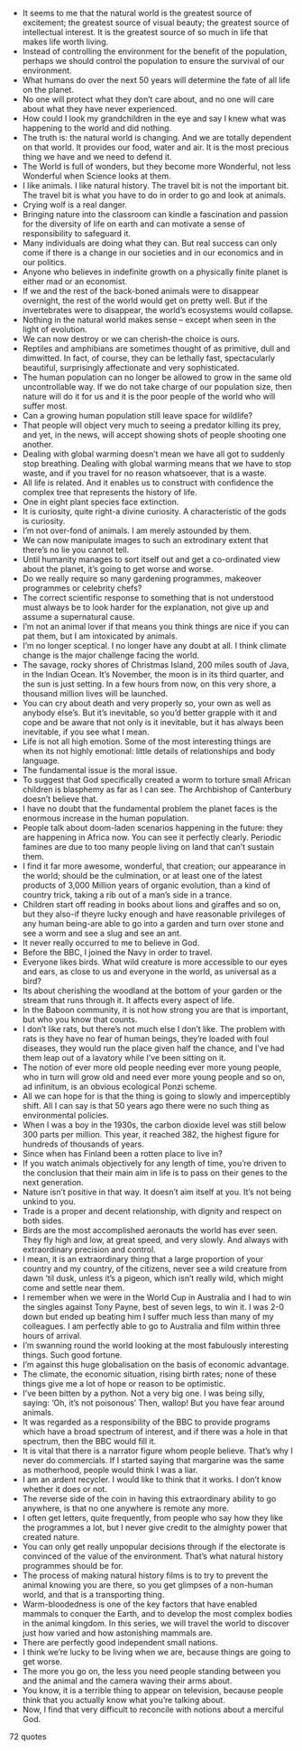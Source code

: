  - It seems to me that the natural world is the greatest source of excitement; the greatest source of visual beauty; the greatest source of intellectual interest. It is the greatest source of so much in life that makes life worth living.
 - Instead of controlling the environment for the benefit of the population, perhaps we should control the population to ensure the survival of our environment.
 - What humans do over the next 50 years will determine the fate of all life on the planet.
 - No one will protect what they don’t care about, and no one will care about what they have never experienced.
 - How could I look my grandchildren in the eye and say I knew what was happening to the world and did nothing.
 - The truth is: the natural world is changing. And we are totally dependent on that world. It provides our food, water and air. It is the most precious thing we have and we need to defend it.
 - The World is full of wonders, but they become more Wonderful, not less Wonderful when Science looks at them.
 - I like animals. I like natural history. The travel bit is not the important bit. The travel bit is what you have to do in order to go and look at animals.
 - Crying wolf is a real danger.
 - Bringing nature into the classroom can kindle a fascination and passion for the diversity of life on earth and can motivate a sense of responsibility to safeguard it.
 - Many individuals are doing what they can. But real success can only come if there is a change in our societies and in our economics and in our politics.
 - Anyone who believes in indefinite growth on a physically finite planet is either mad or an economist.
 - If we and the rest of the back-boned animals were to disappear overnight, the rest of the world would get on pretty well. But if the invertebrates were to disappear, the world’s ecosystems would collapse.
 - Nothing in the natural world makes sense – except when seen in the light of evolution.
 - We can now destroy or we can cherish-the choice is ours.
 - Reptiles and amphibians are sometimes thought of as primitive, dull and dimwitted. In fact, of course, they can be lethally fast, spectacularly beautiful, surprisingly affectionate and very sophisticated.
 - The human population can no longer be allowed to grow in the same old uncontrollable way. If we do not take charge of our population size, then nature will do it for us and it is the poor people of the world who will suffer most.
 - Can a growing human population still leave space for wildlife?
 - That people will object very much to seeing a predator killing its prey, and yet, in the news, will accept showing shots of people shooting one another.
 - Dealing with global warming doesn’t mean we have all got to suddenly stop breathing. Dealing with global warming means that we have to stop waste, and if you travel for no reason whatsoever, that is a waste.
 - All life is related. And it enables us to construct with confidence the complex tree that represents the history of life.
 - One in eight plant species face extinction.
 - It is curiosity, quite right-a divine curiosity. A characteristic of the gods is curiosity.
 - I’m not over-fond of animals. I am merely astounded by them.
 - We can now manipulate images to such an extrodinary extent that there’s no lie you cannot tell.
 - Until humanity manages to sort itself out and get a co-ordinated view about the planet, it’s going to get worse and worse.
 - Do we really require so many gardening programmes, makeover programmes or celebrity chefs?
 - The correct scientific response to something that is not understood must always be to look harder for the explanation, not give up and assume a supernatural cause.
 - I’m not an animal lover if that means you think things are nice if you can pat them, but I am intoxicated by animals.
 - I’m no longer sceptical. I no longer have any doubt at all. I think climate change is the major challenge facing the world.
 - The savage, rocky shores of Christmas Island, 200 miles south of Java, in the Indian Ocean. It’s November, the moon is in its third quarter, and the sun is just setting. In a few hours from now, on this very shore, a thousand million lives will be launched.
 - You can cry about death and very properly so, your own as well as anybody else’s. But it’s inevitable, so you’d better grapple with it and cope and be aware that not only is it inevitable, but it has always been inevitable, if you see what I mean.
 - Life is not all high emotion. Some of the most interesting things are when its not highly emotional: little details of relationships and body language.
 - The fundamental issue is the moral issue.
 - To suggest that God specifically created a worm to torture small African children is blasphemy as far as I can see. The Archbishop of Canterbury doesn’t believe that.
 - I have no doubt that the fundamental problem the planet faces is the enormous increase in the human population.
 - People talk about doom-laden scenarios happening in the future: they are happening in Africa now. You can see it perfectly clearly. Periodic famines are due to too many people living on land that can’t sustain them.
 - I find it far more awesome, wonderful, that creation; our appearance in the world; should be the culmination, or at least one of the latest products of 3,000 Million years of organic evolution, than a kind of country trick, taking a rib out of a man’s side in a trance.
 - Children start off reading in books about lions and giraffes and so on, but they also-if theyre lucky enough and have reasonable privileges of any human being-are able to go into a garden and turn over stone and see a worm and see a slug and see an ant.
 - It never really occurred to me to believe in God.
 - Before the BBC, I joined the Navy in order to travel.
 - Everyone likes birds. What wild creature is more accessible to our eyes and ears, as close to us and everyone in the world, as universal as a bird?
 - Its about cherishing the woodland at the bottom of your garden or the stream that runs through it. It affects every aspect of life.
 - In the Baboon community, it is not how strong you are that is important, but who you know that counts.
 - I don’t like rats, but there’s not much else I don’t like. The problem with rats is they have no fear of human beings, they’re loaded with foul diseases, they would run the place given half the chance, and I’ve had them leap out of a lavatory while I’ve been sitting on it.
 - The notion of ever more old people needing ever more young people, who in turn will grow old and need ever more young people and so on, ad infinitum, is an obvious ecological Ponzi scheme.
 - All we can hope for is that the thing is going to slowly and imperceptibly shift. All I can say is that 50 years ago there were no such thing as environmental policies.
 - When I was a boy in the 1930s, the carbon dioxide level was still below 300 parts per million. This year, it reached 382, the highest figure for hundreds of thousands of years.
 - Since when has Finland been a rotten place to live in?
 - If you watch animals objectively for any length of time, you’re driven to the conclusion that their main aim in life is to pass on their genes to the next generation.
 - Nature isn’t positive in that way. It doesn’t aim itself at you. It’s not being unkind to you.
 - Trade is a proper and decent relationship, with dignity and respect on both sides.
 - Birds are the most accomplished aeronauts the world has ever seen. They fly high and low, at great speed, and very slowly. And always with extraordinary precision and control.
 - I mean, it is an extraordinary thing that a large proportion of your country and my country, of the citizens, never see a wild creature from dawn ’til dusk, unless it’s a pigeon, which isn’t really wild, which might come and settle near them.
 - I remember when we were in the World Cup in Australia and I had to win the singles against Tony Payne, best of seven legs, to win it. I was 2-0 down but ended up beating him I suffer much less than many of my colleagues. I am perfectly able to go to Australia and film within three hours of arrival.
 - I’m swanning round the world looking at the most fabulously interesting things. Such good fortune.
 - I’m against this huge globalisation on the basis of economic advantage.
 - The climate, the economic situation, rising birth rates; none of these things give me a lot of hope or reason to be optimistic.
 - I’ve been bitten by a python. Not a very big one. I was being silly, saying: ‘Oh, it’s not poisonous’ Then, wallop! But you have fear around animals.
 - It was regarded as a responsibility of the BBC to provide programs which have a broad spectrum of interest, and if there was a hole in that spectrum, then the BBC would fill it.
 - It is vital that there is a narrator figure whom people believe. That’s why I never do commercials. If I started saying that margarine was the same as motherhood, people would think I was a liar.
 - I am an ardent recycler. I would like to think that it works. I don’t know whether it does or not.
 - The reverse side of the coin in having this extraordinary ability to go anywhere, is that no one anywhere is remote any more.
 - I often get letters, quite frequently, from people who say how they like the programmes a lot, but I never give credit to the almighty power that created nature.
 - You can only get really unpopular decisions through if the electorate is convinced of the value of the environment. That’s what natural history programmes should be for.
 - The process of making natural history films is to try to prevent the animal knowing you are there, so you get glimpses of a non-human world, and that is a transporting thing.
 - Warm-bloodedness is one of the key factors that have enabled mammals to conquer the Earth, and to develop the most complex bodies in the animal kingdom. In this series, we will travel the world to discover just how varied and how astonishing mammals are.
 - There are perfectly good independent small nations.
 - I think we’re lucky to be living when we are, because things are going to get worse.
 - The more you go on, the less you need people standing between you and the animal and the camera waving their arms about.
 - You know, it is a terrible thing to appear on television, because people think that you actually know what you’re talking about.
 - Now, I find that very difficult to reconcile with notions about a merciful God.

72 quotes